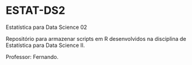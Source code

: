 # ESTAT-DS2
 Estatística para Data Science 02

Repositório para armazenar scripts em R desenvolvidos na disciplina de Estatística para Data Science II.

Professor: Fernando.
